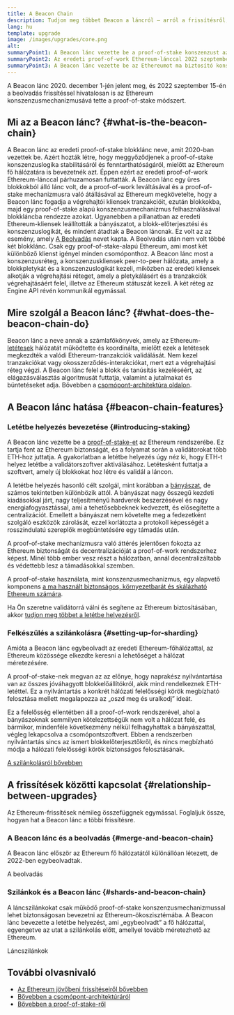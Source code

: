 ```yaml
---
title: A Beacon Chain
description: Tudjon meg többet Beacon a láncról – arról a frissítésről, amely behozta a proof-of-stake mechanizmust az Ethereum hálózatára.
lang: hu
template: upgrade
image: /images/upgrades/core.png
alt:
summaryPoint1: A Beacon lánc vezette be a proof-of-stake konszenzust az Ethereum-ökoszisztémába.
summaryPoint2: Az eredeti proof-of-work Ethereum-lánccal 2022 szeptemberében egyesült.
summaryPoint3: A Beacon lánc vezette be az Ethereumot ma biztosító konszenzuslogikát és block gossip (blokkpletyka) protokollt.
---
```


<UpgradeStatus isShipped dateKey="page-upgrades:page-upgrades-beacon-date">
  A Beacon lánc 2020. december 1-jén jelent meg, és 2022 szeptember 15-én a beolvadás frissítéssel hivatalosan is az Ethereum konszenzusmechanizmusává tette a proof-of-stake módszert.
</UpgradeStatus>

## Mi az a Beacon lánc? {#what-is-the-beacon-chain}

A Beacon lánc az eredeti proof-of-stake blokklánc neve, amit 2020-ban vezettek be. Azért hozták létre, hogy meggyőződjenek a proof-of-stake konszenzuslogika stabilitásáról és fenntarthatóságáról, mielőtt az Ethereum fő hálózatára is bevezetnék azt. Éppen ezért az eredeti proof-of-work Ethereum-lánccal párhuzamosan futtatták. A Beacon lánc egy üres blokkokból álló lánc volt, de a proof-of-work leváltásával és a proof-of-stake mechanizmusra való átállásával az Ethereum megkövetelte, hogy a Beacon lánc fogadja a végrehajtói kliensek tranzakcióit, ezután blokkokba, majd egy proof-of-stake alapú konszenzusmechanizmus felhasználásával blokkláncba rendezze azokat. Ugyanebben a pillanatban az eredeti Ethereum-kliensek leállították a bányászatot, a blokk-előterjesztési és konszenzuslogikát, és mindent átadtak a Beacon láncnak. Ez volt az az esemény, amely [A Beolvadás](/roadmap/merge/) nevet kapta. A Beolvadás után nem volt többé két blokklánc. Csak egy proof-of-stake-alapú Ethereum, ami most két különböző klienst igényel minden csomóponthoz. A Beacon lánc most a konszenzusréteg, a konszenzuskliensek peer-to-peer hálózata, amely a blokkpletykát és a konszenzuslogikát kezeli, miközben az eredeti kliensek alkotják a végrehajtási réteget, amely a pletykálásért és a tranzakciók végrehajtásáért felel, illetve az Ethereum státuszát kezeli. A két réteg az Engine API révén kommunikál egymással.

## Mire szolgál a Beacon lánc? {#what-does-the-beacon-chain-do}

Beacon lánc a neve annak a számlafőkönyvek, amely az Ethereum-[letétesek](/staking/) hálózatát működtette és koordinálta, mielőtt ezek a letétesek megkezdték a valódi Ethereum-tranzakciók validálását. Nem kezel tranzakciókat vagy okosszerződés-interakciókat, mert ezt a végrehajtási réteg végzi. A Beacon lánc felel a blokk és tanúsítás kezeléséért, az elágazásválasztás algoritmusát futtatja, valamint a jutalmakat és büntetéseket adja. Bővebben a [csomópont-architektúra oldalon](/developers/docs/nodes-and-clients/node-architecture/#node-comparison).

## A Beacon lánc hatása {#beacon-chain-features}

### Letétbe helyezés bevezetése {#introducing-staking}

A Beacon lánc vezette be a [proof-of-stake-et](/developers/docs/consensus-mechanisms/pos/) az Ethereum rendszerébe. Ez tartja fent az Ethereum biztonságát, és a folyamat során a validátorokat több ETH-hoz juttatja. A gyakorlatban a letétbe helyezés úgy néz ki, hogy ETH-t helyez letétbe a validátorszoftver aktiválásához. Letétesként futtatja a szoftvert, amely új blokkokat hoz létre és validál a láncon.

A letétbe helyezés hasonló célt szolgál, mint korábban a [bányászat](/developers/docs/consensus-mechanisms/pow/mining/), de számos tekintetben különbözik attól. A bányászat nagy összegű kezdeti kiadásokkal járt, nagy teljesítményű hardverek beszerzésével és nagy energiafogyasztással, ami a tehetősebbeknek kedvezett, és elősegítette a centralizációt. Emellett a bányászat nem követelte meg a fedezetként szolgáló eszközök zárolását, ezzel korlátozta a protokoll képességét a rosszindulatú szereplők megbüntetésére egy támadás után.

A proof-of-stake mechanizmusra való áttérés jelentősen fokozta az Ethereum biztonságát és decentralizációját a proof-of-work rendszerhez képest. Minél több ember vesz részt a hálózatban, annál decentralizáltabb és védettebb lesz a támadásokkal szemben.

A proof-of-stake használata, mint konszenzusmechanizmus, egy alapvető komponens [a ma használt biztonságos, környezetbarát és skálázható Ethereum számára](/roadmap/vision/).

<Alert variant="update">
<AlertEmoji text=":money_bag:"/>
<AlertContent>
<AlertDescription>
  Ha Ön szeretne validátorrá válni és segítene az Ethereum biztosításában, akkor <a href="/staking/">tudjon meg többet a letétbe helyezésről</a>.
</AlertDescription>
</AlertContent>
</Alert>

### Felkészülés a szilánkolásra {#setting-up-for-sharding}

Amióta a Beacon lánc egybeolvadt az eredeti Ethereum-főhálózattal, az Ethereum közössége elkezdte keresni a lehetőséget a hálózat méretezésére.

A proof-of-stake-nek megvan az az előnye, hogy naprakész nyilvántartása van az összes jóváhagyott blokkelőállítókról, akik mind rendelkeznek ETH-letéttel. Ez a nyilvántartás a konkrét hálózati felelősségi körök megbízható felosztása mellett megalapozza az „oszd meg és uralkodj” ideát.

Ez a felelősség ellentétben áll a proof-of-work rendszerével, ahol a bányászoknak semmilyen kötelezettségük nem volt a hálózat felé, és bármikor, mindenféle következmény nélkül felhagyhattak a bányászattal, végleg lekapcsolva a csomópontszoftvert. Ebben a rendszerben nyilvántartás sincs az ismert blokkelőterjesztőkről, és nincs megbízható módja a hálózati felelősségi körök biztonságos felosztásának.

[A szilánkolásról bővebben](/roadmap/danksharding/)

## A frissítések közötti kapcsolat {#relationship-between-upgrades}

Az Ethereum-frissítések némileg összefüggnek egymással. Foglaljuk össze, hogyan hat a Beacon lánc a többi frissítésre.

### A Beacon lánc és a beolvadás {#merge-and-beacon-chain}

A Beacon lánc először az Ethereum fő hálózatától különállóan létezett, de 2022-ben egybeolvadtak.

<ButtonLink href="/roadmap/merge/">
  A beolvadás
</ButtonLink>

### Szilánkok és a Beacon lánc {#shards-and-beacon-chain}

A láncszilánkokat csak működő proof-of-stake konszenzusmechanizmussal lehet biztonságosan bevezetni az Ethereum-ökoszisztémába. A Beacon lánc bevezette a letétbe helyezést, ami „egybeolvadt” a fő hálózattal, egyengetve az utat a szilánkolás előtt, amellyel tovább méretezhető az Ethereum.

<ButtonLink href="/roadmap/danksharding/">
  Láncszilánkok
</ButtonLink>

## További olvasnivaló

- [Az Ethereum jövőbeni frissítéseiről bővebben](/roadmap/vision)
- [Bővebben a csomópont-architektúráról](/developers/docs/nodes-and-clients/node-architecture)
- [Bővebben a proof-of-stake-ről](/developers/docs/consensus-mechanisms/pos)
